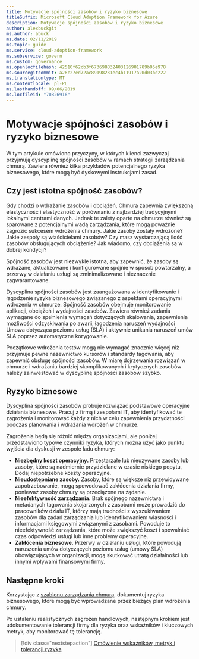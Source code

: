 ```yaml
---
title: Motywacje spójności zasobów i ryzyko biznesowe
titleSuffix: Microsoft Cloud Adoption Framework for Azure
description: Motywacje spójności zasobów i ryzyko biznesowe
author: alexbuckgit
ms.author: abuck
ms.date: 02/11/2019
ms.topic: guide
ms.service: cloud-adoption-framework
ms.subservice: govern
ms.custom: governance
ms.openlocfilehash: 42510f62cb3f673698832403126901789b05e978
ms.sourcegitcommit: a26c27ed72ac89198231ec4b11917a20d03bd222
ms.translationtype: MT
ms.contentlocale: pl-PL
ms.lasthandoff: 09/06/2019
ms.locfileid: "70826916"
---
```

# <a name="resource-consistency-motivations-and-business-risks"></a>Motywacje spójności zasobów i ryzyko biznesowe

W tym artykule omówiono przyczyny, w których klienci zazwyczaj przyjmują dyscyplinę spójności zasobów w ramach strategii zarządzania chmurą. Zawiera również kilka przykładów potencjalnego ryzyka biznesowego, które mogą być dyskowymi instrukcjami zasad.

<!-- markdownlint-disable MD026 -->

## <a name="is-resource-consistency-relevant"></a>Czy jest istotna spójność zasobów?

Gdy chodzi o wdrażanie zasobów i obciążeń, Chmura zapewnia zwiększoną elastyczność i elastyczność w porównaniu z najbardziej tradycyjnymi lokalnymi centrami danych. Jednak te zalety oparte na chmurze również są sparowane z potencjalnymi wadą zarządzania, które mogą poważnie zagrozić sukcesem wdrożenia chmury. Jakie zasoby zostały wdrożone? Jakie zespoły są właścicielami zasobów? Czy masz wystarczającą ilość zasobów obsługujących obciążenie? Jak wiadomo, czy obciążenia są w dobrej kondycji?

Spójność zasobów jest niezwykle istotna, aby zapewnić, że zasoby są wdrażane, aktualizowane i konfigurowane spójnie w sposób powtarzalny, a przerwy w działaniu usługi są zminimalizowane i nieznacznie zagwarantowane.

Dyscyplina spójności zasobów jest zaangażowana w identyfikowanie i łagodzenie ryzyka biznesowego związanego z aspektami operacyjnymi wdrożenia w chmurze. Spójność zasobów obejmuje monitorowanie aplikacji, obciążeń i wydajności zasobów. Zawiera również zadania wymagane do spełnienia wymagań dotyczących skalowania, zapewnienia możliwości odzyskiwania po awarii, łagodzenia naruszeń wydajności Umowa dotycząca poziomu usług (SLA) i aktywnie unikania naruszeń umów SLA poprzez automatyczne korygowanie.

Początkowe wdrożenia testów mogą nie wymagać znacznie więcej niż przyjmuje pewne nazewnictwo kursorów i standardy tagowania, aby zapewnić obsługę spójności zasobów. W miarę dojrzewania rozwiązań w chmurze i wdrażaniu bardziej skomplikowanych i krytycznych zasobów należy zainwestować w dyscyplinę spójności zasobów szybko.

## <a name="business-risk"></a>Ryzyko biznesowe

Dyscyplina spójności zasobów próbuje rozwiązać podstawowe operacyjne działania biznesowe. Pracuj z firmą i zespołami IT, aby identyfikować te zagrożenia i monitorować każdy z nich w celu zapewnienia przydatności podczas planowania i wdrażania wdrożeń w chmurze.

Zagrożenia będą się różnić między organizacjami, ale poniżej przedstawiono typowe czynniki ryzyka, których można użyć jako punktu wyjścia dla dyskusji w zespole ładu chmury:

- **Niezbędny koszt operacyjny.** Przestarzałe lub nieużywane zasoby lub zasoby, które są nadmiernie przydzielane w czasie niskiego popytu, Dodaj niepotrzebne koszty operacyjne.
- **Nieudostępniane zasoby.** Zasoby, które są większe niż przewidywane zapotrzebowanie, mogą spowodować zakłócenia działania firmy, ponieważ zasoby chmury są przeciążone na żądanie.
- **Nieefektywność zarządzania.** Brak spójnego nazewnictwa i metadanych tagowania skojarzonych z zasobami może prowadzić do pracowników działu IT, którzy mają trudności z wyszukiwaniem zasobów dla zadań zarządzania lub identyfikowaniem własności i informacjami księgowymi związanymi z zasobami. Powoduje to nieefektywność zarządzania, które może zwiększyć koszt i spowalniać czas odpowiedzi usługi lub inne problemy operacyjne.
- **Zakłócenia biznesowe.** Przerwy w działaniu usługi, które powodują naruszenia umów dotyczących poziomu usług (umowy SLA) obowiązujących w organizacji, mogą skutkować utratą działalności lub innymi wpływami finansowymi firmy.

## <a name="next-steps"></a>Następne kroki

Korzystając z [szablonu zarządzania chmurą](./template.md), dokumentuj ryzyka biznesowego, które mogą być wprowadzane przez bieżący plan wdrożenia chmury.

Po ustaleniu realistycznych zagrożeń handlowych, następnym krokiem jest udokumentowanie tolerancji firmy dla ryzyka oraz wskaźników i kluczowych metryk, aby monitorować tę tolerancję.

> [!div class="nextstepaction"]
> [Omówienie wskaźników, metryk i tolerancji ryzyka](./metrics-tolerance.md)
